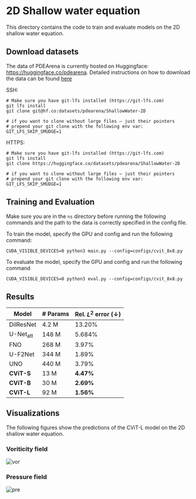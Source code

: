 # 2D Shallow water equation

This directory contains the code to train and evaluate models on the 2D shallow water equation.


## Download datasets

The data of PDEArena is currently hosted on Huggingface: https://huggingface.co/pdearena. 
Detailed instructions on how to download the data can be found [here](https://pdearena.github.io/pdearena/datadownload/)


SSH:
```
# Make sure you have git-lfs installed (https://git-lfs.com)
git lfs install
git clone git@hf.co:datasets/pdearena/ShallowWater-2D

# if you want to clone without large files – just their pointers
# prepend your git clone with the following env var:
GIT_LFS_SKIP_SMUDGE=1
```

HTTPS:
```
# Make sure you have git-lfs installed (https://git-lfs.com)
git lfs install
git clone https://huggingface.co/datasets/pdearena/ShallowWater-2D

# if you want to clone without large files – just their pointers
# prepend your git clone with the following env var:
GIT_LFS_SKIP_SMUDGE=1
```



## Training and Evaluation

Make sure you are in the `ns` directory before running the following commands and the path to the data is correctly specified in the config file.

To train the model,  specify the GPU and config and run the following command:

```CUDA_VISIBLE_DEVICES=0 python3 main.py --config=configs/cvit_8x8.py```

To evaluate the model, specify the GPU and config and run the following command

```CUDA_VISIBLE_DEVICES=0 python3 eval.py --config=configs/cvit_8x8.py```


## Results


| **Model**                   | **# Params** | **Rel. $L^2$ error ($\downarrow$)** |
|-----------------------------|--------------|-------------------------------------|
| DilResNet                   | 4.2 M        | 13.20%                              |
| $\text{U-Net}_{\text{att}}$ | 148 M        | 5.684%                              |
| FNO                         | 268 M        | 3.97%                               |
| U-F2Net                     | 344 M        | 1.89%                               |
| UNO                         | 440 M        | 3.79%                               |
| **CViT-S**                  | 13 M         | **4.47%**                           |
| **CViT-B**                  | 30 M         | **2.69%**                           |
| **CViT-L**                  | 92 M         | **1.56%**                           |  


## Visualizations

The following figures show the predictions of the CViT-L model on the 2D shallow water equation.


### Voriticity field

![vor](../figures/swe_vor_pred.png)

### Pressure field

![pre](../figures/swe_pre_pred.png)

